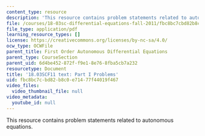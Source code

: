 ```yaml
---
content_type: resource
description: 'This resource contains problem statements related to autonomous equations. '
file: /courses/18-03sc-differential-equations-fall-2011/fbc8bc7cbd82b8c0e71477f44019f467_MIT18_03SCF11_ps3_s10q.pdf
file_type: application/pdf
learning_resource_types: []
license: https://creativecommons.org/licenses/by-nc-sa/4.0/
ocw_type: OCWFile
parent_title: First Order Autonomous Differential Equations
parent_type: CourseSection
parent_uid: 6d4be452-872f-f9e1-8e76-8fba5cb7a232
resourcetype: Document
title: '18.03SCF11 text: Part I Problems'
uid: fbc8bc7c-bd82-b8c0-e714-77f44019f467
video_files:
  video_thumbnail_file: null
video_metadata:
  youtube_id: null
---
```

This resource contains problem statements related to autonomous equations. 